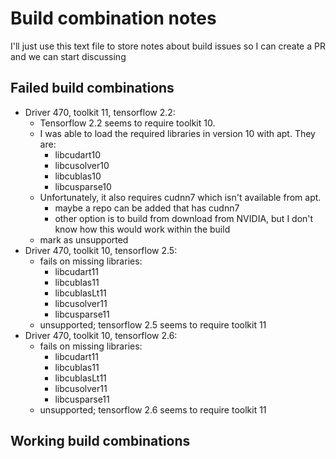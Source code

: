 # Build combination notes

I'll just use this text file to store notes about build issues so I can create a PR and we can start discussing

## Failed build combinations

* Driver 470, toolkit 11, tensorflow 2.2:
  * Tensorflow 2.2 seems to require toolkit 10.
  * I was able to load the required libraries in version 10 with apt. They are:
    * libcudart10
    * libcusolver10
    * libcublas10
    * libcusparse10
  * Unfortunately, it also requires cudnn7 which isn't available from apt.
    * maybe a repo can be added that has cudnn7
    * other option is to build from download from NVIDIA, but I don't know how this would work within the build
  * mark as unsupported
* Driver 470, toolkit 10, tensorflow 2.5:
  * fails on missing libraries:
    * libcudart11
    * libcublas11
    * libcublasLt11
    * libcusolver11
    * libcusparse11
  * unsupported; tensorflow 2.5 seems to require toolkit 11
* Driver 470, toolkit 10, tensorflow 2.6:
  * fails on missing libraries:
    * libcudart11
    * libcublas11
    * libcublasLt11
    * libcusolver11
    * libcusparse11
  * unsupported; tensorflow 2.6 seems to require toolkit 11

## Working build combinations
